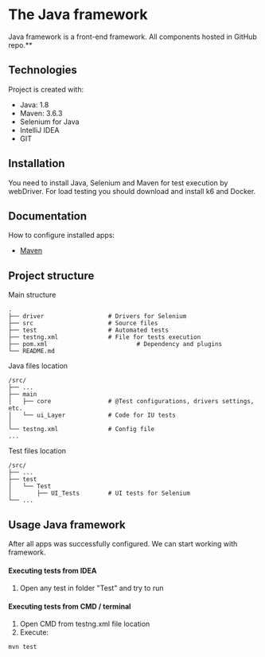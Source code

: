 # The Java framework

Java framework is a front-end framework. All components hosted in GitHub repo.**

## Technologies
Project is created with:
* Java: 1.8
* Maven: 3.6.3
* Selenium for Java
* IntelliJ IDEA 
* GIT

## Installation

You need to install Java, Selenium and Maven for test execution by webDriver.
For load testing you should download and install k6 and Docker.

## Documentation
How to configure installed apps:
- [Maven](https://maven.apache.org/) 

## Project structure

Main structure

```
.
├── driver                  # Drivers for Selenium
├── src                     # Source files
├── test                    # Automated tests
├── testng.xml              # File for tests execution
├── pom.xml					        # Dependency and plugins
└── README.md

```

Java files location

```
/src/
├── ...
├── main                    
│   ├── core          	    # @Test configurations, drivers settings, etc.
│   └── ui_Layer            # Code for IU tests
│                   
└── testng.xml              # Сonfig file
...
```

Test files location

```
/src/
├── ...
├── test                    
│   └── Test                
│       ├── UI_Tests        # UI tests for Selenium
└── ...
```

## Usage Java framework
After all apps was successfully configured. We can start working with framework.
#### Executing tests from IDEA 
   1. Open any test in folder "Test" and try to run
#### Executing tests from CMD / terminal
   1. Open CMD from testng.xml file location
   2. Execute:
   ```
   mvn test
   ```
